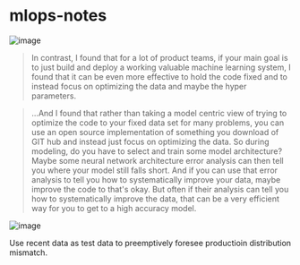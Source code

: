 # mlops-notes

![image](https://user-images.githubusercontent.com/11358728/118371768-6df4c380-b584-11eb-8f19-82edcf117c92.png)

> In contrast, I found that for a lot of product teams, if your main
goal is to just build and deploy a working valuable machine learning system,
I found that it can be even more effective to hold the code fixed and
to instead focus on optimizing the data and maybe the hyper parameters. 


> ...And I found that rather than taking a model centric view of trying to
optimize the code to your fixed data set for many problems,
you can use an open source implementation of something you download of GIT hub and
instead just focus on optimizing the data.
So during modeling, do you have to select and train some model architecture?
Maybe some neural network architecture error analysis can then tell
you where your model still falls short.
And if you can use that error analysis to tell you how to systematically
improve your data, maybe improve the code to that's okay.
But often if their analysis can tell you how to systematically improve the data,
that can be a very efficient way for you to get to a high accuracy model. 

![image](https://user-images.githubusercontent.com/11358728/118372273-38050e80-b587-11eb-9400-54b22ea1f81d.png)

Use recent data as test data to preemptively foresee productioin distribution mismatch.

